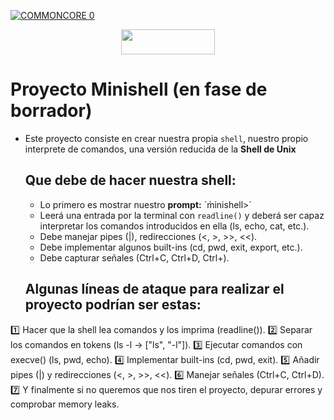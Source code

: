  [![COMMONCORE 0](https://img.shields.io/badge/%20<<%20C%20o%20m%20m%20o%20n%20C%20o%20r%20e%20-c988f9)](https://github.com/fran-byte/Cursus-42-Madrid)

<div align="center">

<a href="#"><img src="https://img.shields.io/badge/%20%20minishell%20%20-00008b" style="width:150px;height:40px;"></a>

</div>


# Proyecto Minishell (en fase de borrador)

- Este proyecto consiste en crear nuestra propia `shell`, nuestro propio interprete de comandos,
  una versión reducida de la **Shell de Unix**

  ## Que debe de hacer nuestra shell:
  - Lo primero es mostrar nuestro **prompt:** ´m̀inishell>´
  - Leerá una entrada por la terminal con `readline()` y deberá ser capaz interpretar los comandos
    introducidos en ella (ls, echo, cat, etc.).
  - Debe manejar pipes (|), redirecciones (<, >, >>, <<).
  - Debe implementar algunos built-ins (cd, pwd, exit, export, etc.).
  - Debe capturar señales (Ctrl+C, Ctrl+D, Ctrl+\).
 
  ## Algunas líneas de ataque para realizar el proyecto podrían ser estas:

1️⃣ Hacer que la shell lea comandos y los imprima (readline()).
2️⃣ Separar los comandos en tokens (ls -l → ["ls", "-l"]).
3️⃣ Ejecutar comandos con execve() (ls, pwd, echo).
4️⃣ Implementar built-ins (cd, pwd, exit).
5️⃣ Añadir pipes (|) y redirecciones (<, >, >>, <<).
6️⃣ Manejar señales (Ctrl+C, Ctrl+D).
7️⃣ Y finalmente si no queremos que nos tiren el proyecto, depurar errores y comprobar memory leaks.
